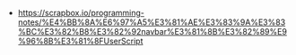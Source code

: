 - https://scrapbox.io/programming-notes/%E4%BB%8A%E6%97%A5%E3%81%AE%E3%83%9A%E3%83%BC%E3%82%B8%E3%82%92navbar%E3%81%8B%E3%82%89%E9%96%8B%E3%81%8FUserScript